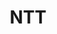 ---
layout: company
title: "NTT"
legal_name: "Nippon Telegraph and Telephone Corporation"
japanese_name: "日本電信電話株式会社"
summary: "Nippon Telegraph and Telephone Corporation (NTT) is a Japanese telecommunications company headquartered in Otemachi, Chiyoda-ku, Tokyo. Established in 1985 as a special company based on the Nippon Telegraph and Telephone Corporation Law, NTT is the core company of the NTT Group. Its main businesses include comprehensive ICT services, regional communication services, and global business solution services, as well as small-scale urban development and electric power and energy businesses. NTT also contributes significantly to communication technology standardization, academic research, and open-source software development."
industries: "IT & Telecommunications"
ipo_status: "Public company"
ipo_date: 1987-02-09
founding_date: 1952-08-01
founders: "Government of Japan"
hq: "Otemachi, Chiyoda-ku, Tokyo, Japan"
employees: 334,000
ticker_symbol: "9432"
website: https://group.ntt/en/
wikipedia: https://en.wikipedia.org/wiki/Nippon_Telegraph_and_Telephone
twitter: NTTPR
parent_company_name: N/A
parent_company_url: 
permalink: /companies/ntt
---